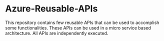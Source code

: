 # Azure-Reusable-APIs
This repository contains few reusable APIs that can be used to accomplish some functionalities. These APIs can be used in a micro service based architecture. All APIs are independently executed.
